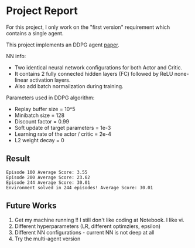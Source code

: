 #  Project Report

For this project, I only work on the "first version" requirement which contains a single agent.

This project implements an DDPG agent [paper](https://arxiv.org/pdf/1509.02971.pdf).

NN info:

- Two identical neural network configurations for both Actor and Critic.
- It contains 2 fully connected hidden layers (FC) followed by ReLU none-linear activation layers.
- Also add batch normailzation during training.

Parameters used in DDPG algorithm:

- Replay buffer size = 10^5
- Minibatch size = 128
- Discount factor = 0.99
- Soft update of target parameters = 1e-3
- Learning rate of the actor / critic = 2e-4
- L2 weight decay = 0

## Result

```
Episode 100	Average Score: 3.55
Episode 200	Average Score: 23.62
Episode 244	Average Score: 30.01
Environment solved in 244 episodes!	Average Score: 30.01
```

## Future Works

1. Get my machine running !! I still don't like coding at Notebook. I like vi.
2. Different hyperparameters (LR, different optimziers, epsilon)
3. Different NN configurations - current NN is not deep at all
4. Try the multi-agent version
